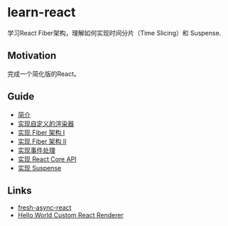 # learn-react

学习React Fiber架构，理解如何实现时间分片（Time Slicing）和 Suspense.

## Motivation
完成一个简化版的React。

## Guide
* [简介](/Guide/Introduction.md)
* [实现自定义的渲染器](/Guide/CustomRenderer.md)
* [实现 Fiber 架构 I](/Guide/Fiber_part1.md)
* [实现 Fiber 架构 II](/Guide/Fiber_part2.md)
* [实现事件处理](Guide/Event.md)
* [实现 React Core API](Guide/ReactCore.md)
* [实现 Suspense](Guide/Suspense)

## Links
* [fresh-async-react](https://github.com/sw-yx/fresh-async-react)
* [Hello World Custom React Renderer](https://medium.com/@agent_hunt/hello-world-custom-react-renderer-9a95b7cd04bc)